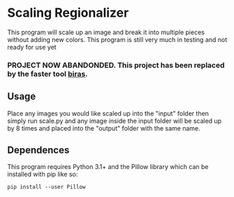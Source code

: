 # Scaling Regionalizer
This program will scale up an image and break it into multiple pieces without adding new colors.
This program is still very much in testing and not ready for use yet

### PROJECT NOW ABANDONDED. This project has been replaced by the faster tool [biras](https://github.com/samscherf/biras).

## Usage
Place any images you would like scaled up into the "input" folder then simply run scale.py and
any image inside the input folder will be scaled up by 8 times and placed into the "output" folder
with the same name.

## Dependences
This program requires Python 3.1+ and the Pillow library which can be installed with pip like so:

	pip install --user Pillow
